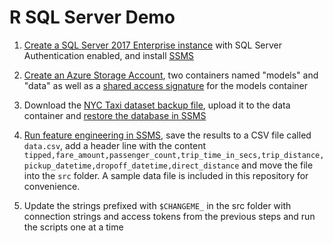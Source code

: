# R SQL Server Demo

1) [Create a SQL Server 2017 Enterprise instance](https://docs.microsoft.com/en-us/azure/virtual-machines/windows/sql/quickstart-sql-vm-create-portal) with SQL Server Authentication enabled, and install [SSMS](https://docs.microsoft.com/en-us/sql/ssms/download-sql-server-management-studio-ssms)

2) [Create an Azure Storage Account](https://docs.microsoft.com/en-us/azure/storage/common/storage-account-create), two containers named "models" and "data" as well as a [shared access signature](https://docs.microsoft.com/en-us/rest/api/storageservices/delegate-access-with-shared-access-signature) for the models container

3) Download the [NYC Taxi dataset backup file](https://docs.microsoft.com/en-us/sql/machine-learning/tutorials/demo-data-nyctaxi-in-sql), upload it to the data container and [restore the database in SSMS](https://docs.microsoft.com/en-us/sql/relational-databases/backup-restore/restore-a-database-backup-using-ssms?view=sql-server-ver15)

4) [Run feature engineering in SSMS](https://docs.microsoft.com/en-us/sql/machine-learning/tutorials/sqldev-create-data-features-using-t-sql#generate-the-features-using-fnengineerfeatures), save the results to a CSV file called `data.csv`, add a header line with the content `tipped,fare_amount,passenger_count,trip_time_in_secs,trip_distance,pickup_datetime,dropoff_datetime,direct_distance` and move the file into the `src` folder. A sample data file is included in this repository for convenience.

5) Update the strings prefixed with `$CHANGEME_` in the src folder with connection strings and access tokens from the previous steps and run the scripts one at a time
